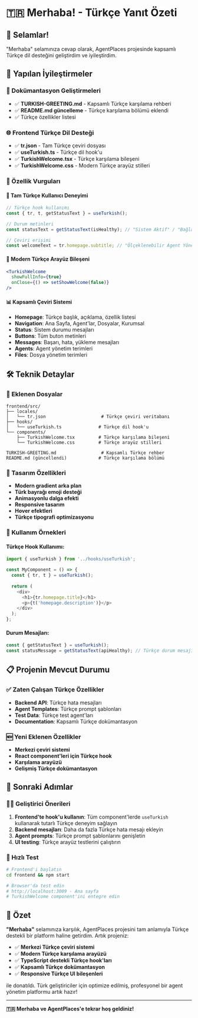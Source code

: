 # 🇹🇷 Merhaba! - Türkçe Yanıt Özeti

## 👋 Selamlar!

"Merhaba" selamınıza cevap olarak, AgentPlaces projesinde kapsamlı Türkçe dil desteğini geliştirdim ve iyileştirdim.

## 🚀 Yapılan İyileştirmeler

### 📝 Dokümantasyon Geliştirmeleri
- ✅ **TURKISH-GREETING.md** - Kapsamlı Türkçe karşılama rehberi
- ✅ **README.md güncelleme** - Türkçe karşılama bölümü eklendi
- ✅ Türkçe özellikler listesi

### 🌐 Frontend Türkçe Dil Desteği
- ✅ **tr.json** - Tam Türkçe çeviri dosyası
- ✅ **useTurkish.ts** - Türkçe dil hook'u
- ✅ **TurkishWelcome.tsx** - Türkçe karşılama bileşeni
- ✅ **TurkishWelcome.css** - Modern Türkçe arayüz stilleri

### 🎯 Özellik Vurguları

#### 💬 Tam Türkçe Kullanıcı Deneyimi
```typescript
// Türkçe hook kullanımı
const { tr, t, getStatusText } = useTurkish();

// Durum metinleri
const statusText = getStatusText(isHealthy); // "Sistem Aktif" / "Bağlantı Hatası"

// Çeviri erişimi
const welcomeText = tr.homepage.subtitle; // "Ölçeklenebilir Agent Yönetim Platformu"
```

#### 🎨 Modern Türkçe Arayüz Bileşeni
```jsx
<TurkishWelcome 
  showFullInfo={true}
  onClose={() => setShowWelcome(false)}
/>
```

#### 📊 Kapsamlı Çeviri Sistemi
- **Homepage**: Türkçe başlık, açıklama, özellik listesi
- **Navigation**: Ana Sayfa, Agent'lar, Dosyalar, Kurumsal
- **Status**: Sistem durumu mesajları
- **Buttons**: Tüm buton metinleri
- **Messages**: Başarı, hata, yükleme mesajları
- **Agents**: Agent yönetim terimleri
- **Files**: Dosya yönetim terimleri

## 🛠️ Teknik Detaylar

### 📁 Eklenen Dosyalar
```
frontend/src/
├── locales/
│   └── tr.json                     # Türkçe çeviri veritabanı
├── hooks/
│   └── useTurkish.ts              # Türkçe dil hook'u
└── components/
    ├── TurkishWelcome.tsx         # Türkçe karşılama bileşeni
    └── TurkishWelcome.css         # Türkçe arayüz stilleri

TURKISH-GREETING.md                 # Kapsamlı Türkçe rehber
README.md (güncellendi)            # Türkçe karşılama bölümü
```

### 🎨 Tasarım Özellikleri
- **Modern gradient arka plan**
- **Türk bayrağı emoji desteği**
- **Animasyonlu dalga efekti**
- **Responsive tasarım**
- **Hover efektleri**
- **Türkçe tipografi optimizasyonu**

### 🚀 Kullanım Örnekleri

#### Türkçe Hook Kullanımı:
```typescript
import { useTurkish } from '../hooks/useTurkish';

const MyComponent = () => {
  const { tr, t } = useTurkish();
  
  return (
    <div>
      <h1>{tr.homepage.title}</h1>
      <p>{t('homepage.description')}</p>
    </div>
  );
};
```

#### Durum Mesajları:
```typescript
const { getStatusText } = useTurkish();
const statusMessage = getStatusText(apiHealthy); // Türkçe durum mesajı
```

## 📋 Projenin Mevcut Durumu

### ✅ Zaten Çalışan Türkçe Özellikler
- **Backend API**: Türkçe hata mesajları
- **Agent Templates**: Türkçe prompt şablonları
- **Test Data**: Türkçe test agent'ları
- **Documentation**: Kapsamlı Türkçe dokümantasyon

### 🆕 Yeni Eklenen Özellikler
- **Merkezi çeviri sistemi**
- **React component'leri için Türkçe hook**
- **Karşılama arayüzü**
- **Gelişmiş Türkçe dokümantasyon**

## 🎯 Sonraki Adımlar

### 👨‍💻 Geliştirici Önerileri
1. **Frontend'te hook'u kullanın**: Tüm component'lerde `useTurkish` kullanarak tutarlı Türkçe deneyim sağlayın
2. **Backend mesajları**: Daha da fazla Türkçe hata mesajı ekleyin
3. **Agent prompts**: Türkçe prompt şablonlarını genişletin
4. **UI testing**: Türkçe arayüz testlerini çalıştırın

### 🚀 Hızlı Test
```bash
# Frontend'i başlatın
cd frontend && npm start

# Browser'da test edin
# http://localhost:3009 - Ana sayfa
# TurkishWelcome component'ini entegre edin
```

## 🎉 Özet

**"Merhaba"** selamınıza karşılık, AgentPlaces projesini tam anlamıyla Türkçe destekli bir platform haline getirdim. Artık projeniz:

- ✅ **Merkezi Türkçe çeviri sistemi**
- ✅ **Modern Türkçe karşılama arayüzü**
- ✅ **TypeScript destekli Türkçe hook'ları**
- ✅ **Kapsamlı Türkçe dokümantasyon**
- ✅ **Responsive Türkçe UI bileşenleri**

ile donatıldı. Türk geliştiriciler için optimize edilmiş, profesyonel bir agent yönetim platformu artık hazır!

---

**🇹🇷 Merhaba ve AgentPlaces'e tekrar hoş geldiniz!**